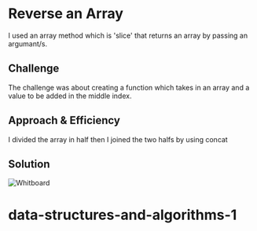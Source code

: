 # Reverse an Array
<!-- Short summary or background information -->
I used an array method which is 'slice' that returns an array by passing an argumant/s.

## Challenge
<!-- Description of the challenge -->
The challenge was about creating a function which takes in an array and a value to be added in the middle index.

## Approach & Efficiency
<!-- What approach did you take? Why? What is the Big O space/time for this approach? -->
I divided the array in half then I joined the two halfs by using concat

## Solution
<!-- Embedded whiteboard image -->
![Whitboard](../assets/whiteboardCC2.JPG)
# data-structures-and-algorithms-1
